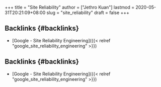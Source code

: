 +++
title = "Site Reliability"
author = ["Jethro Kuan"]
lastmod = 2020-05-31T20:21:09+08:00
slug = "site_reliability"
draft = false
+++

## Backlinks {#backlinks}

- [Google - Site Reliability Engineering]({{< relref "google_site_reliability_engineering" >}})

## Backlinks {#backlinks}

- [Google - Site Reliability Engineering]({{< relref "google_site_reliability_engineering" >}})
